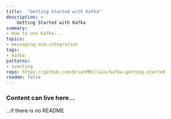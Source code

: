 ```yaml
---
title:  "Getting Started with Kafka"
description: >
    Getting Started with Kafka
summary:
- How to use Kafka...
topics:
- messaging-and-integration
tags:
- kafka
patterns:
- eventing
repo: https://github.com/BrianMMcClain/kafka-getting-started
readme: false
---
```


### Content can live here...

 ...if there is no README